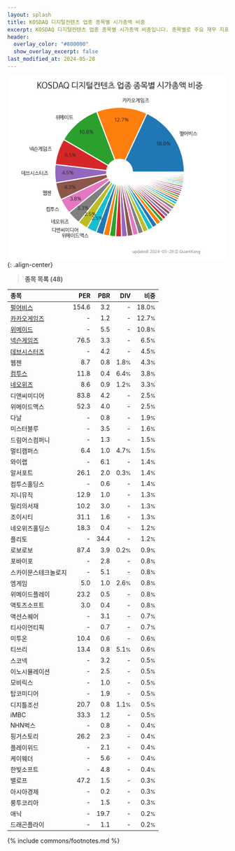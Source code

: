 ```yaml
---
layout: splash
title: KOSDAQ 디지털컨텐츠 업종 종목별 시가총액 비중
excerpt: KOSDAQ 디지털컨텐츠 업종 종목별 시가총액 비중입니다. 종목별로 주요 재무 지표를 함께 표시합니다.
header:
  overlay_color: "#800000"
  show_overlay_excerpt: false
last_modified_at: 2024-05-28
---
```



![KOSDAQ 디지털컨텐츠 업종 종목별 시가총액 비중](/stats/sector/images/kosdaq_업종_디지털컨텐츠_종목.png){: .align-center}


> **종목 목록 (48)**<a id="list"></a>

| **종목** | **PER** | **PBR** | **DIV** | **비중** |
| :------- | ------: | ------: | ------: | -------: |
| [펄어비스](/263750/) | 154.6 | 3.2 | - | 18.0<small>%</small> |
| [카카오게임즈](/293490/) | - | 1.2 | - | 12.7<small>%</small> |
| [위메이드](/112040/) | - | 5.5 | - | 10.8<small>%</small> |
| [넥슨게임즈](/225570/) | 76.5 | 3.3 | - | 6.5<small>%</small> |
| [데브시스터즈](/194480/) | - | 4.2 | - | 4.5<small>%</small> |
| 웹젠 | 8.7 | 0.8 | 1.8<small>%</small> | 4.3<small>%</small> |
| [컴투스](/078340/) | 11.8 | 0.4 | 6.4<small>%</small> | 3.8<small>%</small> |
| [네오위즈](/095660/) | 8.6 | 0.9 | 1.2<small>%</small> | 3.3<small>%</small> |
| 디앤씨미디어 | 83.8 | 4.2 | - | 2.5<small>%</small> |
| 위메이드맥스 | 52.3 | 4.0 | - | 2.5<small>%</small> |
| 다날 | - | 0.8 | - | 1.9<small>%</small> |
| 미스터블루 | - | 3.5 | - | 1.6<small>%</small> |
| 드림어스컴퍼니 | - | 1.3 | - | 1.5<small>%</small> |
| 멀티캠퍼스 | 6.4 | 1.0 | 4.7<small>%</small> | 1.5<small>%</small> |
| 와이랩 | - | 6.1 | - | 1.4<small>%</small> |
| 알서포트 | 26.1 | 2.0 | 0.3<small>%</small> | 1.4<small>%</small> |
| 컴투스홀딩스 | - | 0.6 | - | 1.4<small>%</small> |
| 지니뮤직 | 12.9 | 1.0 | - | 1.3<small>%</small> |
| 밀리의서재 | 10.2 | 3.0 | - | 1.3<small>%</small> |
| 조이시티 | 31.1 | 1.6 | - | 1.3<small>%</small> |
| 네오위즈홀딩스 | 18.3 | 0.4 | - | 1.2<small>%</small> |
| 플리토 | - | 34.4 | - | 1.2<small>%</small> |
| 로보로보 | 87.4 | 3.9 | 0.2<small>%</small> | 0.9<small>%</small> |
| 포바이포 | - | 2.8 | - | 0.8<small>%</small> |
| 스카이문스테크놀로지 | - | 5.1 | - | 0.8<small>%</small> |
| 엠게임 | 5.0 | 1.0 | 2.6<small>%</small> | 0.8<small>%</small> |
| 위메이드플레이 | 23.2 | 0.5 | - | 0.8<small>%</small> |
| 액토즈소프트 | 3.0 | 0.4 | - | 0.8<small>%</small> |
| 액션스퀘어 | - | 3.1 | - | 0.7<small>%</small> |
| 티사이언티픽 | - | 0.7 | - | 0.7<small>%</small> |
| 미투온 | 10.4 | 0.6 | - | 0.6<small>%</small> |
| 티쓰리 | 13.4 | 0.8 | 5.1<small>%</small> | 0.6<small>%</small> |
| 스코넥 | - | 3.2 | - | 0.5<small>%</small> |
| 이노시뮬레이션 | - | 2.5 | - | 0.5<small>%</small> |
| 모비릭스 | - | 1.0 | - | 0.5<small>%</small> |
| 탑코미디어 | - | 1.9 | - | 0.5<small>%</small> |
| 디지틀조선 | 20.7 | 0.8 | 1.1<small>%</small> | 0.5<small>%</small> |
| iMBC | 33.3 | 1.2 | - | 0.5<small>%</small> |
| NHN벅스 | - | 0.8 | - | 0.4<small>%</small> |
| 핑거스토리 | 26.2 | 2.3 | - | 0.4<small>%</small> |
| 플레이위드 | - | 2.1 | - | 0.4<small>%</small> |
| 케이웨더 | - | 5.6 | - | 0.4<small>%</small> |
| 한빛소프트 | - | 4.8 | - | 0.4<small>%</small> |
| 밸로프 | 47.2 | 1.5 | - | 0.3<small>%</small> |
| 아시아경제 | - | 0.2 | - | 0.3<small>%</small> |
| 룽투코리아 | - | 1.5 | - | 0.3<small>%</small> |
| 애닉 | - | 19.7 | - | 0.2<small>%</small> |
| 드래곤플라이 | - | 1.1 | - | 0.2<small>%</small> |

{% include commons/footnotes.md %}